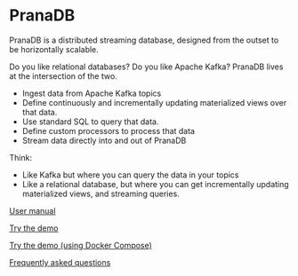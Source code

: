 # PranaDB

PranaDB is a distributed streaming database, designed from the outset to be horizontally scalable.

Do you like relational databases? Do you like Apache Kafka? PranaDB lives at the intersection of the two.

* Ingest data from Apache Kafka topics
* Define continuously and incrementally updating materialized views over that data.
* Use standard SQL to query that data.
* Define custom processors to process that data
* Stream data directly into and out of PranaDB

Think:

* Like Kafka but where you can query the data in your topics
* Like a relational database, but where you can get incrementally updating materialized views, and streaming queries.

[User manual](docs/usermanual.md)

[Try the demo](docs/demo.md)

[Try the demo (using Docker Compose)](docs/demo_docker_compose.md)

[Frequently asked questions](docs/faq.md)

